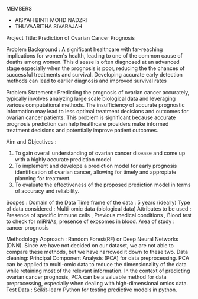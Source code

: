 MEMBERS
- AISYAH BINTI MOHD NADZRI
- THUVAARITHA SIVARAJAH

Project Title: Prediction of Ovarian Cancer Prognosis

Problem Background : A significant healthcare with far-reaching implications for women's health, leading to one of the common cause of deaths among women. This disease is often diagnosed at an advanced stage especially when the prognosis is poor, reducing the the chances of successful treatments and survival. Developing accurate early detection methods can lead to earlier diagnosis and improved survival rates

Problem Statement : Predicting the prognosis of ovarian cancer accurately, typically involves analyzing large scale biological data and leveraging various computational methods. The insufficiency of accurate prognostic information may lead to less optimal treatment decisions and outcomes for ovarian cancer patients. This problem is significant because accurate prognosis prediction can help healthcare providers make informed treatment decisions and potentially improve patient outcomes. 

Aim and Objectives :
1. To gain overall understanding of ovarian cancer disease and come up with a highly accurate prediction model 
2. To implement and develope a prediction model for early prognosis identification of ovarian cancer, allowing for timely and appropiate planning for treatment. 
3. To evaluate the effectiveness of the proposed prediction model in terms of accuracy and reliability.
   
Scopes : 
Domain of the Data
Time frame of the data : 5 years (ideally)
Type of data considered : Multi-omic data (biological data)
Attributes to be used : Presence of specific immune cells , Previous medical conditions , Blood test to check for miRNAs, presence of exosomes in blood.
Area of study : cancer prognosis

Methodology 
Approach : Random Forest(RF) or  Deep Neural Networks (DNN). Since we have not decided on our dataset, we are not able to compare these methods, but we have narrowed it down to these two.
Data cleaning: Principal Component Analysis (PCA) for data preprocessing. PCA can be applied to multi-omic data to reduce the dimensionality of the data while retaining most of the relevant information. In the context of predicting ovarian cancer prognosis, PCA can be a valuable method for data preprocessing, especially when dealing with high-dimensional omics data.
Test Data : Scikit-learn Python for testing predictive models in python.   
         
